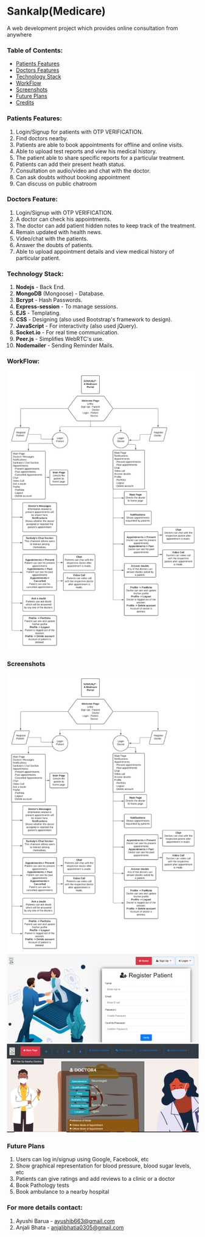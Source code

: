 # Sankalp(Medicare)
A web development project which provides online consultation from anywhere
  
### Table of Contents:
* [Patients Features](#Patients-Feature)<br/>
* [Doctors Features](#Doctors-Feature)<br/>
* [Technology Stack](#Technology-Stack)<br/>
* [WorkFlow](#Workflow)<br/>
* [Screenshots](#Screenshots)<br/>
* [Future Plans](#Future-Plans)<br/>
* [Credits](#Credits)  <br/>
  
  
### Patients Features:   
1. Login/Signup for patients with OTP VERIFICATION. <br/>
2. Find doctors nearby. <br/>
3. Patients are able to book appointments for offline and online
visits. <br/>
4. Able to upload test reports and view his medical history. <br/>
5. The patient able to share specific reports for a particular
treatment. <br/>
6. Patients can add their present heath status. <br/>
7. Consultation on audio/video and chat with the doctor.<br/>
8. Can ask doubts without booking appointment
9. Can discuss on public chatroom

### Doctors Feature:   
1. Login/Signup with OTP VERIFICATION.<br/>
2. A doctor can check his appointments.<br/>
3. The doctor can add patient hidden notes to keep track of the
treatment.<br/>   
4. Remain updated with health news. <br/>   
5. Video/chat with the patients. <br/>   
6. Answer the doubts of patients.<br/>   
7. Able to upload appointment details and view medical history of particular patient. <br/>   

### Technology Stack:   
1. **Nodejs** - Back End. <br/>  
2. **MongoDB** (Mongoose) - Database. <br/>  
3. **Bcrypt** - Hash Passwords. <br/>  
4. **Express-session** - To manage sessions. <br/>  
5. **EJS** - Templating. <br/>  
6. **CSS** - Designing (also used Bootstrap's framework to design).<br/>  
7. **JavaScript** - For interactivity (also used jQuery). <br/>  
8. **Socket.io** - For real time communication. <br/>  
9. **Peer.js** - Simplifies WebRTC's use. <br/>  
10. **Nodemailer** - Sending Reminder Mails. <br/>   

### WorkFlow:  
![Workflow](https://github.com/ayushib01/sankalp/blob/main/workflow.jpeg)  
    
### Screenshots
![Welcome Page](https://github.com/ayushib01/sankalp/blob/main/workflow.jpeg)  
![Register Page](https://github.com/ayushib01/sankalp/blob/main/registerPage.PNG)  
![Home Page](https://github.com/ayushib01/sankalp/blob/main/home.PNG)  

### Future Plans
1. Users can log in/signup using Google, Facebook, etc
2. Show graphical representation for blood pressure, blood sugar
levels, etc
3. Patients can give ratings and add reviews to a clinic or a doctor
4. Book Pathology tests
5. Book ambulance to a nearby hospital
  
### For more details contact:
1. Ayushi Barua - ayushib663@gmail.com 
2. Anjali Bhata - anjalibhatia0305@gmail.com  
